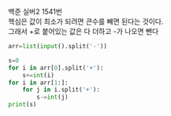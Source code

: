 백준 실버2 1541번   
핵심은 값이 최소가 되려면 큰수를 빼면 된다는 것이다.    
그래서 +로 붙어있는 값은 다 더하고 -가 나오면 뺀다 
```python
arr=list(input().split('-'))

s=0
for i in arr[0].split('+'):
    s+=int(i)
for i in arr[1:]:
    for j in i.split('+'):
        s-=int(j)
print(s)
```
